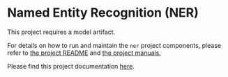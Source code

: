# Named Entity Recognition (NER)

This project requires a model artifact.

For details on how to run and maintain the `ner` project components, please refer to
[the project README](../README.md) and [the project manuals.](../README.md)

Please find this project documentation [here](https://onclusive.atlassian.net/wiki/spaces/ML/pages/3192652408/Entity).
